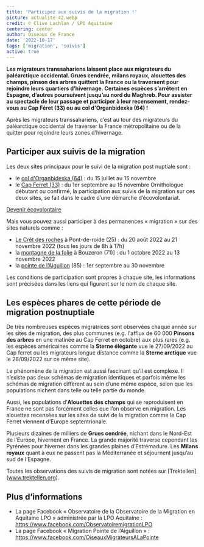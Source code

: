 ```yaml
---
title: 'Participez aux suivis de la migration !'
picture: actualite-42.webp
credit: © Clive Lachlan / LPO Aquitaine
centering: center
author: Oiseaux de France
date: '2022-10-17'
tags: ['migration', 'suivis']
active: true
---
```


**Les migrateurs transsahariens laissent place aux migrateurs du paléarctique occidental. Grues cendrée, milans royaux, alouettes des champs, pinson des arbres quittent la France ou la traversent pour rejoindre leurs quartiers d’hivernage. Certaines espèces s’arrêtent en Espagne, d’autres poursuivent jusqu’au nord du Maghreb. Pour assister au spectacle de leur passage et participer à leur recensement, rendez-vous au Cap Féret (33) ou au col d'Organbidexka (64) !**

Après les migrateurs transsahariens, c’est au tour des migrateurs du paléarctique occidental de traverser la France métropolitaine ou de la quitter pour rejoindre leurs zones d’hivernage.

## Participer aux suivis de la migration

Les deux sites principaux pour le suivi de la migration post nuptiale sont :

- le [col d'Organbidexka (64)](https://www.lpo.fr/lpo-locales/la-lpo-en-nouvelle-aquitaine/lpo-aquitaine/agenda-aquitaine/agenda-2022-aquitaine/participez-a-l-etude-de-la-migration-a-nos-cotes8) : du 15 juillet au 15 novembre
- le [Cap Ferret (33)](https://www.lpo.fr/lpo-locales/la-lpo-en-nouvelle-aquitaine/lpo-aquitaine/agenda-aquitaine/agenda-2022-aquitaine/participez-a-l-etude-de-la-migration-a-nos-cotes7) : du 1er septembre au 15 novembre
  Ornithologue débutant ou confirmé, la participation aux suivis de la migration sur ces deux sites, se fait dans le cadre d’une démarche d’écovolontariat.

<div style="align-center"><a href="<https://www.lpo.fr/lpo-locales/la-lpo-en-nouvelle-aquitaine/lpo-aquitaine/nos-publications/etude-de-la-migration"  target="_blank" class="v-btn v-btn--is-elevated  elevation-2 v-size--default success">Devenir écovolontaire</a></div>

Mais vous pouvez aussi participer à des permanences « migration » sur des sites naturels comme :

- [Le Crêt des roches](https://www.lpo.fr/lpo-locales/lpo-bfc/agenda-bourgogne-franche-comte/agenda-2022-bourgogne-fc/doubs/permanence-migration-suivi-quotidien-de-la-migration-au-fort-des-roches) à Pont-de-roide (25) : du 20 août 2022 au 21 novembre 2022 (tous les jours de 8h à 17h)
- la [montagne de la folie](https://www.lpo.fr/lpo-locales/lpo-bfc/agenda-bourgogne-franche-comte/agenda-2022-bourgogne-fc/saone-et-loire/decouverte-des-oiseaux-migrateurs-a-la-montagne-de-la-folie) à Bouzeron (71)] : du 1 octobre 2022 au 13 novembre 2022
- la [pointe de l’Aiguillon](https://vendee.lpo.fr/nos-actions/connaissances-naturalistes-et-actions-de-protection/migration-a-pointe-de-laiguillon/) (85) : 1er septembre au 30 novembre

Les conditions de participation sont propres à chaque site, les informations sont précisées dans les liens qui figurent sur le nom de chaque site.

## Les espèces phares de cette période de migration postnuptiale

De très nombreuses espèces migratrices sont observées chaque année sur les sites de migration, des plus communes (e.g. l'afflux de 60 000 **Pinsons des arbres** en une matinée au Cap Ferret en octobre) aux plus rares (e.g. les espèces américaines comme la **Sterne élégante** vue le 27/09/2022 au Cap ferret ou les migrateurs longue distance comme la **Sterne arctique** vue le 28/09/2022 sur ce même site).

Le phénomène de la migration est aussi fascinant qu’il est complexe. Il n’existe pas deux schémas de migration identiques et parfois même les schémas de migration diffèrent au sein d’une même espèce, selon que les populations nichent dans telle ou telle partie du monde.

Aussi, les populations d’**Alouettes des champs** qui se reproduisent en France ne sont pas forcément celles que l’on observe en migration. Les alouettes recensées sur les sites de suivi de la migration comme le Cap Ferret viennent d’Europe septentrionale.

Plusieurs dizaines de milliers de **Grues cendrée**, nichant dans le Nord-Est de l’Europe, hivernent en France. La grande majorité traverse cependant les Pyrénées pour hiverner dans les grandes plaines d’Estrémadure. Les **Milans royaux** quant à eux ne passent pas la Méditerranée et séjournent jusqu’au sud de l’Espagne.

Toutes les observations des suivis de migration sont notées sur [Trektellen] (www.trektellen.org).

## Plus d’informations

- La page Facebook « Observatoire de la Observatoire de la Migration en Aquitaine LPO » administrée par la LPO Aquitaine : <https://www.facebook.com/ObservatoiremigrationLPO>
- La page Facebook « Migration Pointe de l’Aiguillon » : <https://www.facebook.com/OiseauxMigrateursALaPointe>

